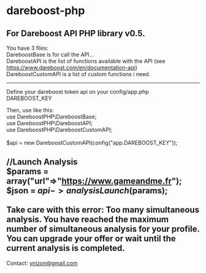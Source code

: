 # dareboost-php
For Dareboost API PHP library v0.5.
-----------------------------------------------------------

You have 3 files:<br/>
DareboostBase is for call the API...<br/>
DareboostAPI is the list of functions available with the API (see https://www.dareboost.com/en/documentation-api)<br/>
DareboostCustomAPI is a list of custom functions i need. <br/>

-----------------------------------------------------------
Define your dareboost token api on your config/app.php<br/>
DAREBOOST_KEY<br/>

Then, use like this:<br/>
use DareboostPHP\DareboostBase;<br/>
use DareboostPHP\DareboostAPI;<br/>
use DareboostPHP\DareboostCustomAPI;<br/>
<br/>
$api = new DareboostCustomAPI(config("app.DAREBOOST_KEY"));

//Launch Analysis<br/>
$params = array("url"=>"https://www.gameandme.fr");
$json = $api->analysisLaunch($params);<br/>
<br/>
Take care with this error:
Too many simultaneous analysis. You have reached the maximum number of simultaneous analysis for your profile. You can upgrade your offer or wait until the current analysis is completed.
<br/>
-----------------------------------------------------------
Contact: ynizon@gmail.com